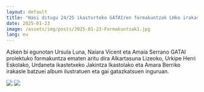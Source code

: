 ```yaml
---
layout: default
title: "Hasi ditugu 24/25 ikasturteko GATAIren formakuntzak LHko irakasleekin"
date: 2025-01-23
image: /assets/img/posts/2025-01-23-Formakuntzak1.jpg
lang: eu
---
```


Azken bi egunotan Ursula Luna, Naiara Vicent eta Amaia Serrano GATAI proiektuko formakuntza ematen aritu dira Alkartasuna Lizeoko, Urkipe Herri Eskolako, Urdaneta ikastetxeko Jakintza Ikastolako eta Amara Berriko irakasle batzuei album ilustratuen eta gai gatazkatsuen inguruan. 

<img src="http://www.gatai.eus/assets/img/posts/2025-01-23-Formakuntzak1.jpg">

<img src="http://www.gatai.eus/assets/img/posts/2025-01-23-Formakuntzak2.jpg">
